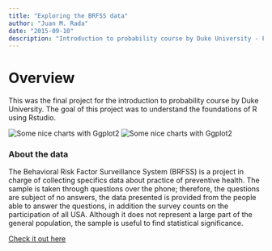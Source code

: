 ```yaml
---
title: "Exploring the BRFSS data"
author: "Juan M. Rada"
date: "2015-09-10"
description: "Introduction to probability course by Duke University - Final project"
---
```


# Overview

This was the final project for the introduction to probability course by Duke University.
The goal of this project was to understand the foundations of R using Rstudio.

![Some nice charts with Ggplot2](https://cdn1.bbcode0.com/uploads/2021/5/25/70d94b1887034f2731842191934a0308-full.png)
![Some nice charts with Ggplot2](https://cdn1.bbcode0.com/uploads/2021/5/25/390a09a62c3237afa8f2b1df5a77551b-full.png)

### About the data

The Behavioral Risk Factor Surveillance System (BRFSS) is a project in charge of collecting specifics data about practice
of preventive health. The sample is taken through questions over the phone; therefore, the questions are subject of no
answers, the data presented is provided from the people able to answer the questions, in addition the survey counts on
the participation of all USA. Although it does not represent a large part of the general population, the sample is useful
to find statistical significance.

[Check it out here](https://s3.amazonaws.com/coursera-uploads/peer-review/2dHcFsRdEeW2JxKnR3RyOw/9ded8e6a4dd434630b78a8f462531b19/_6ee2a5c3100b9237616844a52883e240_intro_data_prob_project.html)
